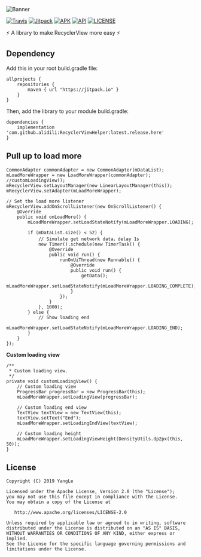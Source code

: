 ![Banner](https://github.com/alidili/RecyclerViewHelper/blob/master/screenshots/RecyclerViewHelper.png)

[![Travis](https://travis-ci.com/alidili/RecyclerViewHelper.svg?branch=master)](https://travis-ci.com/alidili/RecyclerViewHelper)
[![Jitpack](https://jitpack.io/v/alidili/RecyclerViewHelper.svg)](https://jitpack.io/#alidili/RecyclerViewHelper)
[![APK](https://img.shields.io/badge/APK%20download-1.97MB-blue.svg)](https://github.com/alidili/RecyclerViewHelper/raw/master/RecyclerViewHelper.apk)
[![API](https://img.shields.io/badge/API-16%2B-yellow.svg?style=flat)](https://android-arsenal.com/api?level=16)
[![LICENSE](https://img.shields.io/badge/License-Apache%202.0-green.svg)](https://github.com/alidili/RecyclerViewHelper/blob/master/LICENSE)

:zap: A library to make RecyclerView more easy :zap:

## Dependency

Add this in your root build.gradle file:

```
allprojects {
    repositories {
        maven { url "https://jitpack.io" }
    }
}
```

Then, add the library to your module build.gradle:

```
dependencies {
    implementation 'com.github.alidili:RecyclerViewHelper:latest.release.here'
}
```

## Pull up to load more

```
CommonAdapter commonAdapter = new CommonAdapter(mDataList);
mLoadMoreWrapper = new LoadMoreWrapper(commonAdapter);
//customLoadingView();
mRecyclerView.setLayoutManager(new LinearLayoutManager(this));
mRecyclerView.setAdapter(mLoadMoreWrapper);

// Set the load more listener
mRecyclerView.addOnScrollListener(new OnScrollListener() {
	@Override
	public void onLoadMore() {
		mLoadMoreWrapper.setLoadStateNotify(mLoadMoreWrapper.LOADING);

		if (mDataList.size() < 52) {
			// Simulate get network data，delay 1s
			new Timer().schedule(new TimerTask() {
				@Override
				public void run() {
					runOnUiThread(new Runnable() {
						@Override
						public void run() {
							getData();
							mLoadMoreWrapper.setLoadStateNotify(mLoadMoreWrapper.LOADING_COMPLETE);
						}
					});
				}
			}, 1000);
		} else {
			// Show loading end
			mLoadMoreWrapper.setLoadStateNotify(mLoadMoreWrapper.LOADING_END);
		}
	}
});
```

**Custom loading view**

```
/**
 * Custom loading view.
 */
private void customLoadingView() {
	// Custom loading view
	ProgressBar progressBar = new ProgressBar(this);
	mLoadMoreWrapper.setLoadingView(progressBar);

	// Custom loading end view
	TextView textView = new TextView(this);
	textView.setText("End");
	mLoadMoreWrapper.setLoadingEndView(textView);

	// Custom loading height
	mLoadMoreWrapper.setLoadingViewHeight(DensityUtils.dp2px(this, 50));
}
```

## License

```
Copyright (C) 2019 YangLe

Licensed under the Apache License, Version 2.0 (the "License");
you may not use this file except in compliance with the License.
You may obtain a copy of the License at

   http://www.apache.org/licenses/LICENSE-2.0

Unless required by applicable law or agreed to in writing, software
distributed under the License is distributed on an "AS IS" BASIS,
WITHOUT WARRANTIES OR CONDITIONS OF ANY KIND, either express or implied.
See the License for the specific language governing permissions and
limitations under the License.
```